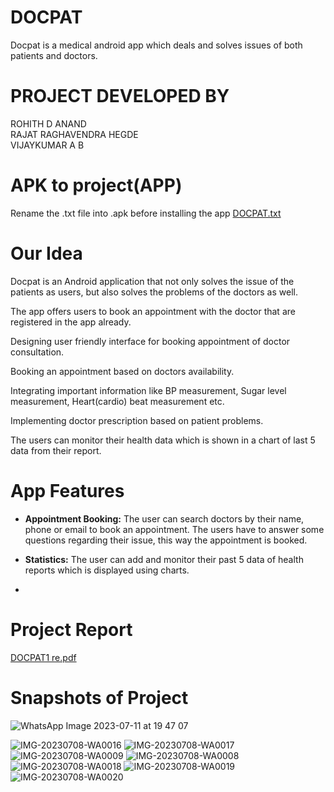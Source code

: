 
# DOCPAT 
Docpat is a medical android app which deals and solves issues of both patients and doctors. 

# PROJECT DEVELOPED BY    
  ROHITH D ANAND  
  RAJAT RAGHAVENDRA HEGDE     
  VIJAYKUMAR A B   
   
# APK to project(APP)
Rename the .txt file into .apk before installing the app
[DOCPAT.txt](https://github.com/rohithdanand/Doctor-Patient-AppointmentAPP/files/12015815/DOCPAT.txt)

# Our Idea 
Docpat is an Android application that not only solves the issue of the patients as users, but also solves the problems of the doctors as well.
 
The app offers users to book an appointment with the doctor that are registered in the app already.

Designing user friendly interface for booking appointment of doctor consultation.
 
Booking an appointment based on doctors availability.
 
Integrating important information like BP measurement, Sugar level measurement, Heart(cardio) beat measurement etc.
  
Implementing doctor prescription based on patient problems.

The users can monitor their health data which is shown in a chart of last 5 data from their report.

# App Features 

- <b>Appointment Booking:</b> The user can search doctors by their name, phone or email to book an appointment.
The users have to answer some questions regarding their issue, this way the appointment is booked.

- <b>Statistics:</b> The user can add and monitor their past 5 data of health reports which is displayed using charts.
- 
# Project Report 
[DOCPAT1 re.pdf](https://github.com/rohithdanand/Doctor-Patient-AppointmentAPP/files/12015690/DOCPAT1.re.pdf)

# Snapshots of Project
![WhatsApp Image 2023-07-11 at 19 47 07](https://github.com/rohithdanand/Doctor-Patient-AppointmentAPP/assets/95232013/91b5a46f-39f9-4e51-a358-82f3bb94b0f5)
           
                                 
![IMG-20230708-WA0016](https://github.com/rohithdanand/Doctor-Patient-AppointmentAPP/assets/95232013/abc02429-8211-4e22-8951-1af32a28bfc3)
![IMG-20230708-WA0017](https://github.com/rohithdanand/Doctor-Patient-AppointmentAPP/assets/95232013/95c672f5-8261-4b02-bf8e-983163c2f88b)
![IMG-20230708-WA0009](https://github.com/rohithdanand/Doctor-Patient-AppointmentAPP/assets/95232013/93558cec-9dbe-447b-8836-a3d295bfad30)
![IMG-20230708-WA0008](https://github.com/rohithdanand/Doctor-Patient-AppointmentAPP/assets/95232013/32cddcf6-f00b-4694-b118-b53f0d97027f)![IMG-20230708-WA0018](https://github.com/rohithdanand/Doctor-Patient-AppointmentAPP/assets/95232013/de259b57-54ac-4795-9859-e7f22a5ac243)
![IMG-20230708-WA0019](https://github.com/rohithdanand/Doctor-Patient-AppointmentAPP/assets/95232013/ae29c5f8-22ec-43d9-a95e-f54ded9bd30b)
![IMG-20230708-WA0020](https://github.com/rohithdanand/Doctor-Patient-AppointmentAPP/assets/95232013/8e74f1b9-d6da-44c9-9b9a-654afcc04142)



    

   








           
                                 
    

   








           
                                 
    

   















  

